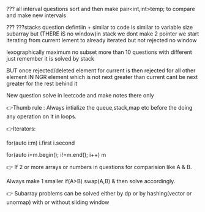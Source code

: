 
??? all interval questions sort and then make pair<int,int>temp; to compare and make new intervals

??? ???stacks question defintiin + similar to code is similar to variable size subarray but (THERE iS no window)in stack we dont make 2 pointer we start iterating from current lement to already iterated but not rejected no window 

lexographically maximum no subset more than 10 questions with different just remember it is solved by stack


BUT once rejected/deleted element for current is then rejected for all other element
IN NGR  element which is not next greater than current cant be next greater for the rest behind it


New question solve in leetcode and make notes there only

👉Thumb rule : Always intialize the queue,stack,map etc before the doing any operation on it in loops.

👉Iterators:

for(auto i:m) i.first i.second

for(auto i=m.begin(); i!=m.end(); i++) m

👉 If 2 or more arrays or numbers in questions for comparision like A & B.

Always make 1 smaller if(A>B) swap(A,B) & then solve accordingly.


👉 Subarray problems can be solved either by dp or by hashing(vector or unormap) with or without sliding window
